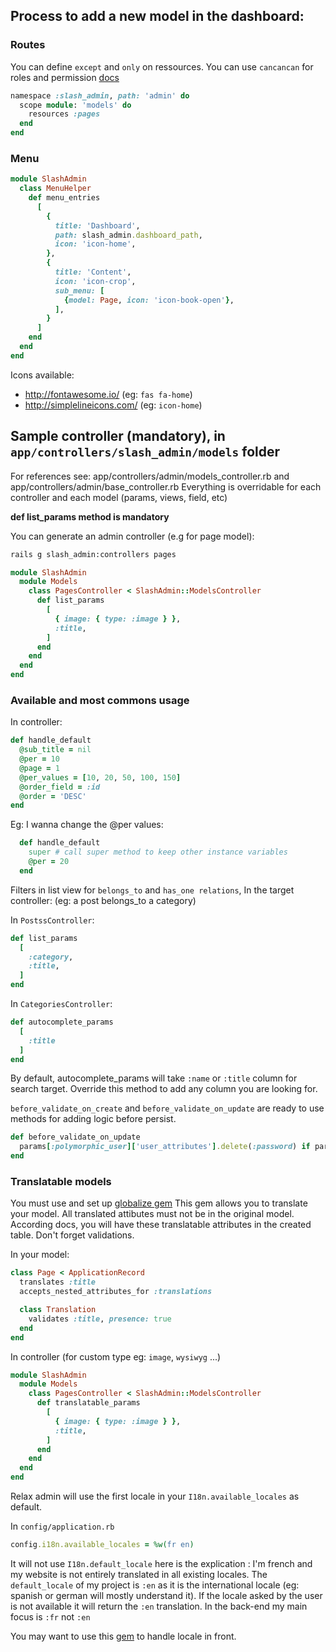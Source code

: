 ## Process to add a new model in the dashboard:

### Routes

You can define `except` and `only` on ressources.
You can use `cancancan` for roles and permission [docs](https://github.com/nicovak/slash_admin/blob/master/docs/security.md)

```ruby
namespace :slash_admin, path: 'admin' do
  scope module: 'models' do
    resources :pages
  end
end
```

### Menu

```ruby
module SlashAdmin
  class MenuHelper
    def menu_entries
      [
        {
          title: 'Dashboard',
          path: slash_admin.dashboard_path,
          icon: 'icon-home',
        },
        {
          title: 'Content',
          icon: 'icon-crop',
          sub_menu: [
            {model: Page, icon: 'icon-book-open'},
          ],
        }
      ]
    end
  end
end
```

Icons available:
- http://fontawesome.io/ (eg: `fas fa-home`)
- http://simplelineicons.com/ (eg: `icon-home`)

## Sample controller (mandatory), in `app/controllers/slash_admin/models` folder

For references see: app/controllers/admin/models_controller.rb and app/controllers/admin/base_controller.rb
Everything is overridable for each controller and each model (params, views, field, etc)

**def list_params method is mandatory**

You can generate an admin controller (e.g for page model):

```bash
rails g slash_admin:controllers pages
```

```ruby
module SlashAdmin
  module Models
    class PagesController < SlashAdmin::ModelsController
      def list_params
        [
          { image: { type: :image } },
          :title,
        ]
      end
    end
  end
end
```

### Available and most commons usage

In controller:

```ruby
def handle_default
  @sub_title = nil
  @per = 10
  @page = 1
  @per_values = [10, 20, 50, 100, 150]
  @order_field = :id
  @order = 'DESC'
end
```

Eg: I wanna change the @per values:

```ruby
  def handle_default
    super # call super method to keep other instance variables
    @per = 20
  end
```

Filters in list view for `belongs_to` and `has_one relations`, In the target controller:
(eg: a post belongs_to a category)

In `PostssController`:

```ruby
def list_params
  [
    :category,
    :title,
  ]
end
```

In `CategoriesController`:

```ruby
def autocomplete_params
  [
    :title
  ]
end
```

By default, autocomplete_params will take `:name` or `:title` column for search target.
Override this method to add any column you are looking for.

`before_validate_on_create` and `before_validate_on_update` are ready to use methods for adding logic before persist.

```ruby
def before_validate_on_update
  params[:polymorphic_user]['user_attributes'].delete(:password) if params[:polymorphic_user]['user_attributes'][:password].blank?
end
```

### Translatable models ###

You must use and set up [globalize gem](https://github.com/globalize/globalize)
This gem allows you to translate your model.
All translated attibutes must not be in the original model. According docs, you will have these translatable attributes in the created table.
Don't forget validations.

In your model:

```ruby
class Page < ApplicationRecord
  translates :title
  accepts_nested_attributes_for :translations

  class Translation
    validates :title, presence: true
  end
end
```

In controller (for custom type eg: `image`, `wysiwyg` ...)

```ruby
module SlashAdmin
  module Models
    class PagesController < SlashAdmin::ModelsController
      def translatable_params
        [
          { image: { type: :image } },
          :title,
        ]
      end
    end
  end
end
```

Relax admin will use the first locale in your `I18n.available_locales` as default.

In `config/application.rb`

```ruby
config.i18n.available_locales = %w(fr en)
```

It will not use `I18n.default_locale` here is the explication :
I'm french and my website is not entirely translated in all existing locales.
The `default_locale` of my project is `:en` as it is the international locale (eg: spanish or german will mostly understand it).
If the locale asked by the user is not available it will return the `:en` translation.
In the back-end my main focus is `:fr` not `:en`

You may want to use this [gem](https://github.com/iain/http_accept_language) to handle locale in front.